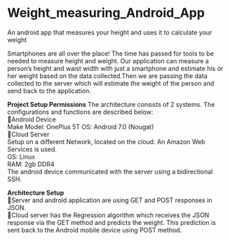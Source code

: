 # Weight_measuring_Android_App
An android app that measures your height and uses it to calculate your weight

Smartphones are all over the place! The time has passed for tools to be needed to measure height and weight. Our application can measure a person’s height and waist width with just a smartphone and estimate his or her weight based on the data collected.Then we are passing the data collected to the server which will estimate the weight of the person and send back to the application.

**Project Setup Permissions**
The architecture consists of 2 systems. The configurations and functions are described below:  
 Android Device  
Make Model: OnePlus 5T
OS: Android 7.0 (Nougat)  
 Cloud Server  
Setup on a different Network, located on the cloud. An Amazon Web Services is used.  
OS: Linux  
RAM: 2gb DDR4  
The android device communicated with the server using a bidirectional SSH.  

**Architecture Setup**  
 Server and android application are using GET and POST responses in JSON.  
 Cloud server has the Regression algorithm which receives the JSON response via the GET method and predicts the weight. This prediction is sent back to the Android mobile device using POST method.  

